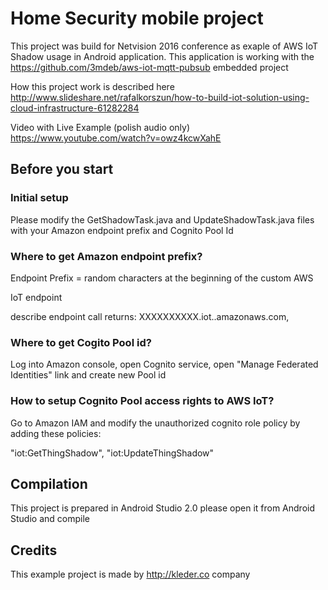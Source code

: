# Home Security mobile project 
This project was build for Netvision 2016 conference as exaple of AWS IoT Shadow usage in Android application. This application is working with the https://github.com/3mdeb/aws-iot-mqtt-pubsub embedded project

How this project work is described here  http://www.slideshare.net/rafalkorszun/how-to-build-iot-solution-using-cloud-infrastructure-61282284 

Video with Live Example (polish audio only) https://www.youtube.com/watch?v=owz4kcwXahE

## Before you start
### Initial setup
Please modify the GetShadowTask.java and UpdateShadowTask.java files with your Amazon endpoint prefix
and Cognito Pool Id

### Where to get Amazon endpoint prefix?
Endpoint Prefix = random characters at the beginning of the custom AWS

IoT endpoint

describe endpoint call returns: XXXXXXXXXX.iot.<region>.amazonaws.com,

### Where to get Cogito Pool id?
Log into Amazon console, open Cognito service, open "Manage Federated Identities" link and create new Pool id

### How to setup Cognito Pool access rights to AWS IoT?
Go to Amazon IAM and modify the unauthorized cognito role policy by adding these policies:

  "iot:GetThingShadow",
  "iot:UpdateThingShadow"
  
## Compilation

This project is prepared in Android Studio 2.0 please open it from Android Studio and compile

## Credits

This example project is made by http://kleder.co company
